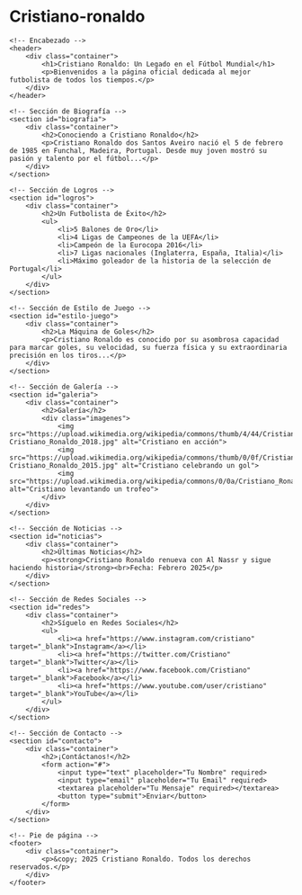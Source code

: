 # Cristiano-ronaldo
<!DOCTYPE html>
<html lang="es">
<head>
    <meta charset="UTF-8">
    <meta name="viewport" content="width=device-width, initial-scale=1.0">
    <meta name="description" content="Sitio oficial sobre Cristiano Ronaldo, su biografía, logros y noticias.">
    <title>Cristiano Ronaldo - El Rey del Fútbol</title>
    <link rel="stylesheet" href="style.css">
</head>
<body>

    <!-- Encabezado -->
    <header>
        <div class="container">
            <h1>Cristiano Ronaldo: Un Legado en el Fútbol Mundial</h1>
            <p>Bienvenidos a la página oficial dedicada al mejor futbolista de todos los tiempos.</p>
        </div>
    </header>

    <!-- Sección de Biografía -->
    <section id="biografia">
        <div class="container">
            <h2>Conociendo a Cristiano Ronaldo</h2>
            <p>Cristiano Ronaldo dos Santos Aveiro nació el 5 de febrero de 1985 en Funchal, Madeira, Portugal. Desde muy joven mostró su pasión y talento por el fútbol...</p>
        </div>
    </section>

    <!-- Sección de Logros -->
    <section id="logros">
        <div class="container">
            <h2>Un Futbolista de Éxito</h2>
            <ul>
                <li>5 Balones de Oro</li>
                <li>4 Ligas de Campeones de la UEFA</li>
                <li>Campeón de la Eurocopa 2016</li>
                <li>7 Ligas nacionales (Inglaterra, España, Italia)</li>
                <li>Máximo goleador de la historia de la selección de Portugal</li>
            </ul>
        </div>
    </section>

    <!-- Sección de Estilo de Juego -->
    <section id="estilo-juego">
        <div class="container">
            <h2>La Máquina de Goles</h2>
            <p>Cristiano Ronaldo es conocido por su asombrosa capacidad para marcar goles, su velocidad, su fuerza física y su extraordinaria precisión en los tiros...</p>
        </div>
    </section>

    <!-- Sección de Galería -->
    <section id="galeria">
        <div class="container">
            <h2>Galería</h2>
            <div class="imagenes">
                <img src="https://upload.wikimedia.org/wikipedia/commons/thumb/4/44/Cristiano_Ronaldo_2018.jpg/800px-Cristiano_Ronaldo_2018.jpg" alt="Cristiano en acción">
                <img src="https://upload.wikimedia.org/wikipedia/commons/thumb/0/0f/Cristiano_Ronaldo_2015.jpg/800px-Cristiano_Ronaldo_2015.jpg" alt="Cristiano celebrando un gol">
                <img src="https://upload.wikimedia.org/wikipedia/commons/0/0a/Cristiano_Ronaldo_2020.jpg" alt="Cristiano levantando un trofeo">
            </div>
        </div>
    </section>

    <!-- Sección de Noticias -->
    <section id="noticias">
        <div class="container">
            <h2>Últimas Noticias</h2>
            <p><strong>Cristiano Ronaldo renueva con Al Nassr y sigue haciendo historia</strong><br>Fecha: Febrero 2025</p>
        </div>
    </section>

    <!-- Sección de Redes Sociales -->
    <section id="redes">
        <div class="container">
            <h2>Síguelo en Redes Sociales</h2>
            <ul>
                <li><a href="https://www.instagram.com/cristiano" target="_blank">Instagram</a></li>
                <li><a href="https://twitter.com/Cristiano" target="_blank">Twitter</a></li>
                <li><a href="https://www.facebook.com/Cristiano" target="_blank">Facebook</a></li>
                <li><a href="https://www.youtube.com/user/cristiano" target="_blank">YouTube</a></li>
            </ul>
        </div>
    </section>

    <!-- Sección de Contacto -->
    <section id="contacto">
        <div class="container">
            <h2>¡Contáctanos!</h2>
            <form action="#">
                <input type="text" placeholder="Tu Nombre" required>
                <input type="email" placeholder="Tu Email" required>
                <textarea placeholder="Tu Mensaje" required></textarea>
                <button type="submit">Enviar</button>
            </form>
        </div>
    </section>

    <!-- Pie de página -->
    <footer>
        <div class="container">
            <p>&copy; 2025 Cristiano Ronaldo. Todos los derechos reservados.</p>
        </div>
    </footer>

</body>
</html>

